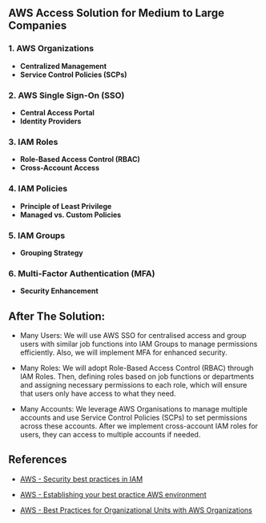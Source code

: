 ## **AWS Access Solution for Medium to Large Companies**


### **1. AWS Organizations**
- **Centralized Management**
- **Service Control Policies (SCPs)**

### **2. AWS Single Sign-On (SSO)**
- **Central Access Portal**
- **Identity Providers**

### **3. IAM Roles**
- **Role-Based Access Control (RBAC)**
- **Cross-Account Access**

### **4. IAM Policies**
- **Principle of Least Privilege**
- **Managed vs. Custom Policies**

### **5. IAM Groups**
- **Grouping Strategy**

### **6. Multi-Factor Authentication (MFA)**
- **Security Enhancement**


## **After The Solution:** 

- Many Users: We will use AWS SSO for centralised access and group users with similar job functions into IAM Groups to manage permissions efficiently. Also, we will implement MFA for enhanced security. 

- Many Roles: We will adopt Role-Based Access Control (RBAC) through IAM Roles. Then, defining roles based on job functions or departments and assigning necessary permissions to each role, which will ensure that users only have access to what they need. 

- Many Accounts: We leverage AWS Organisations to manage multiple accounts and use Service Control Policies (SCPs) to set permissions across these accounts. After we implement cross-account IAM roles for users, they can access to multiple accounts if needed.


## References
- [AWS - Security best practices in IAM](https://docs.aws.amazon.com/IAM/latest/UserGuide/best-practices.html)

- [AWS - Establishing your best practice AWS environment](https://aws.amazon.com/organizations/getting-started/best-practices/)

- [AWS - Best Practices for Organizational Units with AWS Organizations](https://aws.amazon.com/blogs/mt/best-practices-for-organizational-units-with-aws-organizations/)
